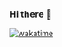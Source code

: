 ### Hi there 👋

[![wakatime](https://wakatime.com/badge/user/48ef114e-a11a-4982-9d6d-440b3cb337c1.svg)](https://wakatime.com/@48ef114e-a11a-4982-9d6d-440b3cb337c1)
<!--
**WimStienstra/WimStienstra** is a ✨ _special_ ✨ repository because its `README.md` (this file) appears on your GitHub profile.

Here are some ideas to get you started:

- 🔭 I’m currently working on ...
- 🌱 I’m currently learning ...
- 👯 I’m looking to collaborate on ...
- 🤔 I’m looking for help with ...
- 💬 Ask me about ...
- 📫 How to reach me: ...
- 😄 Pronouns: ...
- ⚡ Fun fact: ...
-->
